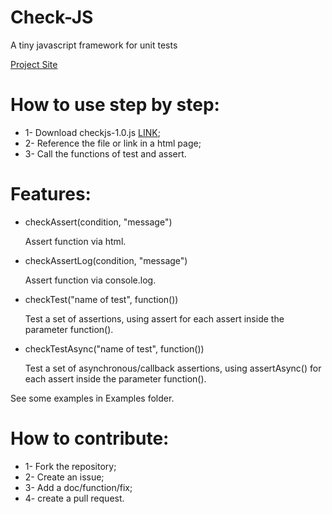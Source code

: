 # Check-JS
A tiny javascript framework for unit tests

[Project Site](http://feliperochadev.github.io/check-js/)

# How to use step by step:

- 1- Download checkjs-1.0.js [LINK](https://cdn.rawgit.com/feliperochadev/check-js/master/checkjs-1.0.js);
- 2- Reference the file or link in a html page;
- 3- Call the functions of test and assert.

# Features:

- checkAssert(condition, "message")

  Assert function via html.

- checkAssertLog(condition, "message")

  Assert function via console.log.

- checkTest("name of test", function())

  Test a set of assertions, using assert for each assert inside the parameter function().

- checkTestAsync("name of test", function())

  Test a set of asynchronous/callback assertions, using assertAsync() for each assert inside the parameter function().
  
  
See some examples in Examples folder.

# How to contribute:

- 1- Fork the repository;
- 2- Create an issue;
- 3- Add a doc/function/fix;
- 4- create a pull request.
